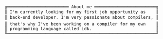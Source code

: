<pre style="font-family:Menlo,'DejaVu Sans Mono',consolas,'Courier New',monospace">╔════════════════════════ About me ════════════════════════╗ 🤓 <a href="https://websiteportfolio13.herokuapp.com">Hícaro Dânrlley</a>       
║ I&#x27;m currently looking for my first job opportunity as    ║ ├── 🔧 Back-end developer
║ back-end developer. I&#x27;m very passionate about compilers, ║ └── 💻 Technologies      
║ that&#x27;s why I&#x27;ve been working on a compiler for my own    ║     ├── 🐍 Python        
║ programming language called idk.                         ║     ├── 🦀 Rust          
╚══════════════════════════════════════════════════════════╝     └── 💙 Go            
</pre>